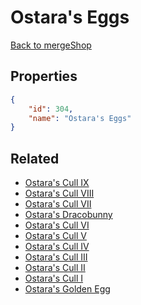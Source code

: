 # Ostara's Eggs

<no description available>

[Back to mergeShop](../merge-shops.md)

## Properties

```json
{
    "id": 304,
    "name": "Ostara's Eggs"
}
```

## Related

- [Ostara's Cull IX](../items/18829-ostara-s-cull-ix.md)
- [Ostara's Cull VIII](../items/18828-ostara-s-cull-viii.md)
- [Ostara's Cull VII](../items/18827-ostara-s-cull-vii.md)
- [Ostara's Dracobunny](../items/18830-ostara-s-dracobunny.md)
- [Ostara's Cull VI](../items/18826-ostara-s-cull-vi.md)
- [Ostara's Cull V](../items/18825-ostara-s-cull-v.md)
- [Ostara's Cull IV](../items/18824-ostara-s-cull-iv.md)
- [Ostara's Cull III](../items/18823-ostara-s-cull-iii.md)
- [Ostara's Cull II](../items/18822-ostara-s-cull-ii.md)
- [Ostara's Cull I](../items/18821-ostara-s-cull-i.md)
- [Ostara's Golden Egg](../items/18832-ostara-s-golden-egg.md)

